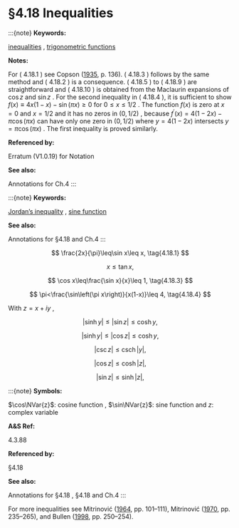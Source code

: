 # §4.18 Inequalities

:::{note}
**Keywords:**

[inequalities](http://dlmf.nist.gov/search/search?q=inequalities) , [trigonometric functions](http://dlmf.nist.gov/search/search?q=trigonometric%20functions)

**Notes:**

For ( 4.18.1 ) see Copson ([1935](./bib/C.html#bib580 "An Introduction to the Theory of Functions of a Complex Variable"), p. 136). ( 4.18.3 ) follows by the same method and ( 4.18.2 ) is a consequence. ( 4.18.5 ) to ( 4.18.9 ) are straightforward and ( 4.18.10 ) is obtained from the Maclaurin expansions of $\cos z$ and $\sin z$ . For the second inequality in ( 4.18.4 ), it is sufficient to show $f(x)\equiv 4x(1-x)-\sin\left(\pi x\right)\geq 0$ for $0\leq x\leq 1/2$ . The function $f(x)$ is zero at $x=0$ and $x=1/2$ and it has no zeros in $(0,1/2)$ , because $f^{\prime}(x)=4(1-2x)-\pi\cos\left(\pi x\right)$ can have only one zero in $(0,1/2)$ where $y=4(1-2x)$ intersects $y=\pi\cos\left(\pi x\right)$ . The first inequality is proved similarly.

**Referenced by:**

Erratum (V1.0.19) for Notation

**See also:**

Annotations for Ch.4
:::

:::{note}
**Keywords:**

[Jordan’s inequality](http://dlmf.nist.gov/search/search?q=Jordan%20inequality) , [sine function](http://dlmf.nist.gov/search/search?q=sine%20function)

**See also:**

Annotations for §4.18 and Ch.4
:::


<a id="E1"></a>
$$
\frac{2x}{\pi}\leq\sin x\leq x, \tag{4.18.1}
$$


<a id="E2"></a>
$$
x\leq\tan x, \tag{4.18.2}
$$


<a id="E3"></a>
$$
\cos x\leq\frac{\sin x}{x}\leq 1, \tag{4.18.3}
$$


<a id="E4"></a>
$$
\pi<\frac{\sin\left(\pi x\right)}{x(1-x)}\leq 4, \tag{4.18.4}
$$

With $z=x+iy$ ,


<a id="E5"></a>
$$
|\sinh y|\leq|\sin z|\leq\cosh y, \tag{4.18.5}
$$


<a id="E6"></a>
$$
|\sinh y|\leq|\cos z|\leq\cosh y, \tag{4.18.6}
$$


<a id="E7"></a>
$$
|\csc z|\leq\operatorname{csch}|y|, \tag{4.18.7}
$$


<a id="E8"></a>
$$
|\cos z|\leq\cosh|z|, \tag{4.18.8}
$$


<a id="E9"></a>
$$
|\sin z|\leq\sinh|z|, \tag{4.18.9}
$$

:::{note}
**Symbols:**

$\cos\NVar{z}$: cosine function , $\sin\NVar{z}$: sine function and $z$: complex variable

**A&S Ref:**

4.3.88

**Referenced by:**

§4.18

**See also:**

Annotations for §4.18 , §4.18 and Ch.4
:::

For more inequalities see Mitrinović ([1964](./bib/M.html#bib1640 "Elementary Inequalities"), pp. 101–111), Mitrinović ([1970](./bib/M.html#bib1641 "Analytic Inequalities"), pp. 235–265), and Bullen ([1998](./bib/B.html#bib379 "A Dictionary of Inequalities"), pp. 250–254).
